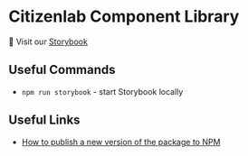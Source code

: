 # Citizenlab Component Library

📖 Visit our [Storybook]([https://citizenlabdotco.github.io/cl2-component-library/])

## Useful Commands

- `npm run storybook` - start Storybook locally

## Useful Links

- [How to publish a new version of the package to NPM](https://www.notion.so/citizenlab/Component-library-ede2e7a1cd5641c9953c9f9bbcbd1b84#f7ec4121359f469aad948cf9b0d5cd7e)
